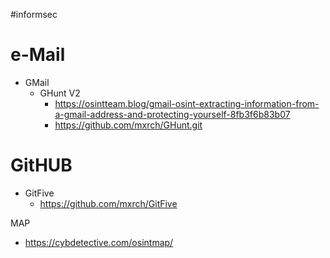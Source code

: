 #informsec 
# e-Mail
- GMail
	- GHunt V2
		- https://osintteam.blog/gmail-osint-extracting-information-from-a-gmail-address-and-protecting-yourself-8fb3f6b83b07
		- https://github.com/mxrch/GHunt.git

# GitHUB
- GitFive
	- https://github.com/mxrch/GitFive

MAP
- https://cybdetective.com/osintmap/